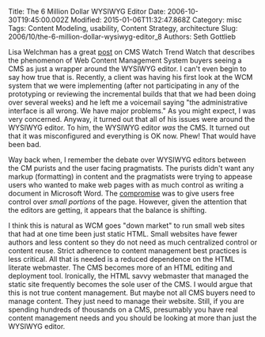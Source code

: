 Title: The 6 Million Dollar WYSIWYG Editor
Date: 2006-10-30T19:45:00.002Z
Modified: 2015-01-06T11:32:47.868Z
Category: misc
Tags: Content Modeling, usability, Content Strategy, architecture
Slug: 2006/10/the-6-million-dollar-wysiwyg-editor_8
Authors: Seth Gottlieb

Lisa Welchman has a great [post](http://www.cmswatch.com/Trends/773-The-6-Million-Dollar-WYSIWYG-Editor) on CMS Watch Trend Watch that describes the phenomenon of Web Content Management System buyers seeing a CMS as just a wrapper around the WYSIWYG editor.   I can't even begin to say how true that is.  Recently, a client was having his first look at the WCM system that we were  implementing (after not participating in any of the prototyping or reviewing the incremental builds that that we had been doing over several weeks) and he left me a voicemail saying "the administrative interface is all wrong. We have major problems."  As you might expect, I was very concerned.  Anyway, it turned out that all of his issues were around the WYSIWYG editor.  To him, the WYSIWYG editor <span style="font-style: italic;">was</span> the CMS.  It turned out that it was misconfigured and everything is OK now.  Phew!  That would have been bad.  
  
Way back when, I remember the debate over WYSIWYG editors between the CM purists and the user facing pragmatists.  The purists didn't want any markup (formatting) in content and the pragmatists were trying to appease users who wanted to make web pages with as much control as writing a document in Microsoft Word.  The [compromise](http://contenthere.blogspot.com/2005/03/wysiwyg-editors.html) was to give users free control over <span style="font-style: italic;">small portions</span> of the page.  However, given the attention that the editors are getting, it appears that the balance is shifting.  
  
I think this is natural as WCM goes "down market" to run small web sites that had at one time been just static HTML.  Small websites have fewer authors and less content  so they do not need as much centralized control or content reuse.  Strict adherence to content management best practices is less critical.  All that is needed is a reduced dependence on the HTML literate webmaster.  The CMS  becomes more of an HTML editing and deployment tool.  Ironically, the HTML savvy webmaster that managed the static site frequently becomes the sole user of the CMS.  I would argue that this is not true content management.  But maybe not all CMS buyers need to manage content.  They just need to manage their website.  Still, if you are spending hundreds of thousands on a CMS, presumably you have real content management needs and you should be looking at more than just the WYSIWYG editor.
